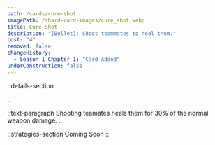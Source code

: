 ```yaml
---
path: /cards/cure-shot
imagePath: /shard-card-images/cure_shot.webp
title: Cure Shot
description: "[Bullet]: Shoot teammates to heal them."
cost: "4"
removed: false
changeHistory:
  - Season 1 Chapter 1: "Card Added"
underConstruction: false
---
```


::details-section

::

::text-paragraph
Shooting teamates heals them for 30% of the normal weapon damage.
::

::strategies-section
Coming Soon
::
